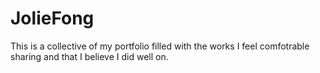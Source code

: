 # JolieFong
This is a collective of my portfolio filled with the works I feel comfotrable sharing and that I believe I did well on.
